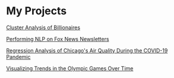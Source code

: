 # My Projects
[Cluster Analysis of Billionaires](https://arosenblum1.github.io/arosenblum1/billionaires/)

[Performing NLP on Fox News Newsletters](https://arosenblum1.github.io/arosenblum1/foxnews/)

[Regression Analysis of Chicago's Air Quality During the COVID-19 Pandemic](https://arosenblum1.github.io/arosenblum1/airquality/)

[Visualizing Trends in the Olympic Games Over Time](https://arosenblum1.github.io/arosenblum1/olympics/)
